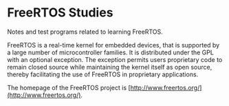 # FreeRTOS Studies
Notes and test programs related to learning FreeRTOS.  

FreeRTOS is a real-time kernel for embedded devices, that is supported by a large number of microcontroller families. It is distributed under the GPL with an optional exception. The exception permits users proprietary code to remain closed source while maintaining the kernel itself as open source, thereby facilitating the use of FreeRTOS in proprietary applications.  

The homepage of the FreeRTOS project is [http://www.freertos.org/](http://www.freertos.org/).
